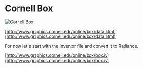 Cornell Box
===========

![Cornell Box](http://www.graphics.cornell.edu/online/box/box.jpg)

[http://www.graphics.cornell.edu/online/box/data.html](http://www.graphics.cornell.edu/online/box/data.html)

For now let's start with the Inventor file and convert it to Radiance.

[http://www.graphics.cornell.edu/online/box/box.iv](http://www.graphics.cornell.edu/online/box/box.iv)

